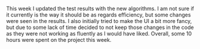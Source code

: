 This week I updated the test results with the new algorithms. I am not sure if it currently is the way it should be as regards efficiency, but some changes were seen in the results. I also initially tried to make the UI a bit more fancy, but due to some lack of time decided to not keep those changes in the code as they were not working as fluently as I would have liked. Overall, some 10 hours were spent on the project this week.